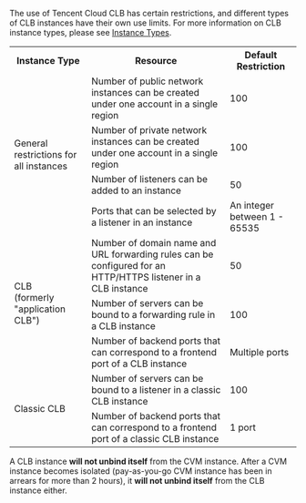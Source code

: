 The use of Tencent Cloud CLB has certain restrictions, and different types of CLB instances have their own use limits. For more information on CLB instance types, please see [Instance Types](https://intl.cloud.tencent.com/document/product/214/8847).
<table>
<tbody>
<tr><th>Instance Type</th><th>Resource</th><th>Default Restriction</th></tr>
<tr>
  <td  rowspan="4">General restrictions for all instances</td>
  <td>Number of public network instances can be created under one account in a single region</td><td>100</td>
</tr>
<tr>
  <td>Number of private network instances can be created under one account in a single region</td><td>100</td>
</tr>
<tr>
  <td>Number of listeners can be added to an instance</td><td>50</td>
</tr>
<tr>
  <td>Ports that can be selected by a listener in an instance</td><td>An integer between 1 - 65535</td>
</tr>

<tr>
  <td  rowspan="3">CLB<br>(formerly "application CLB")</td>
  <td>Number of domain name and URL forwarding rules can be configured for an HTTP/HTTPS listener in a CLB instance</td><td>50</td>
</tr>
<tr>
  <td>Number of servers can be bound to a forwarding rule in a CLB instance</td><td>100</td>
</tr>
<tr>
  <td>Number of backend ports that can correspond to a frontend port of a CLB instance</td><td>Multiple ports</td>
</tr>

<tr>
  <td rowspan="2">Classic CLB</td>
  <td>Number of servers can be bound to a listener in a classic CLB instance</td><td>100</td>
</tr>  
<tr>
  <td>Number of backend ports that can correspond to a frontend port of a classic CLB instance</td><td>1 port</td>
</tr>
</tbody>
</table>

A CLB instance **will not unbind itself** from the CVM instance. After a CVM instance becomes isolated (pay-as-you-go CVM instance has been in arrears for more than 2 hours), it **will not unbind itself** from the CLB instance either.
